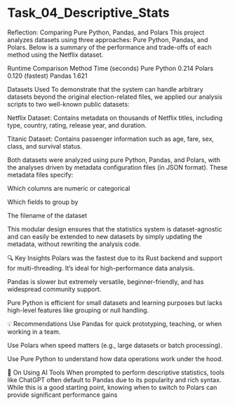 # Task_04_Descriptive_Stats


Reflection: Comparing Pure Python, Pandas, and Polars
This project analyzes datasets using three approaches: Pure Python, Pandas, and Polars. Below is a summary of the performance and trade-offs of each method using the Netflix dataset.

Runtime Comparison
Method	Time (seconds)
Pure Python	0.214
Polars	0.120 (fastest)
Pandas	1.621

Datasets Used
To demonstrate that the system can handle arbitrary datasets beyond the original election-related files, we applied our analysis scripts to two well-known public datasets:

Netflix Dataset: Contains metadata on thousands of Netflix titles, including type, country, rating, release year, and duration.

Titanic Dataset: Contains passenger information such as age, fare, sex, class, and survival status.

Both datasets were analyzed using pure Python, Pandas, and Polars, with the analyses driven by metadata configuration files (in JSON format). These metadata files specify:

Which columns are numeric or categorical

Which fields to group by

The filename of the dataset

This modular design ensures that the statistics system is dataset-agnostic and can easily be extended to new datasets by simply updating the metadata, without rewriting the analysis code.

🔍 Key Insights
Polars was the fastest due to its Rust backend and support for multi-threading. It’s ideal for high-performance data analysis.

Pandas is slower but extremely versatile, beginner-friendly, and has widespread community support.

Pure Python is efficient for small datasets and learning purposes but lacks high-level features like grouping or null handling.

💡 Recommendations
Use Pandas for quick prototyping, teaching, or when working in a team.

Use Polars when speed matters (e.g., large datasets or batch processing).

Use Pure Python to understand how data operations work under the hood.

🤖 On Using AI Tools
When prompted to perform descriptive statistics, tools like ChatGPT often default to Pandas due to its popularity and rich syntax. While this is a good starting point, knowing when to switch to Polars can provide significant performance gains
